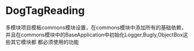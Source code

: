 # DogTagReading
多模块项目模板commons模块设置，在commons模块中添加所有的基础依赖， 并且在commons模块中的BaseApplication中初始化Logger,Bugly,ObjectBox这些其它模块都
都必须使用的功能
